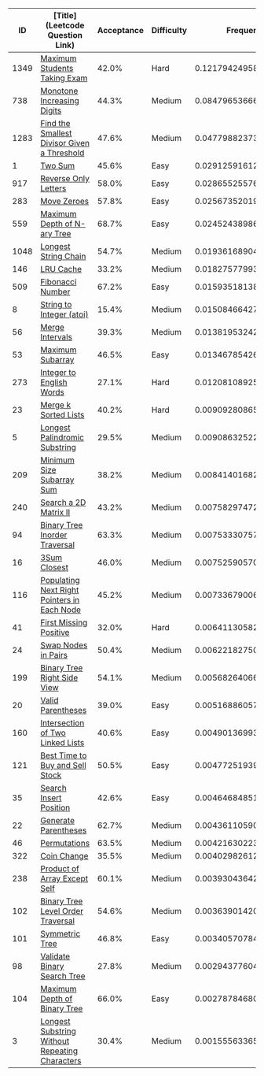|ID|[Title](Leetcode Question Link)|Acceptance|Difficulty|Frequency|
|----|-----|----|---|---|
|1349|[Maximum Students Taking Exam]( https://leetcode.com/problems/maximum-students-taking-exam)|42.0%|Hard|0.12179424958237695|
|738|[Monotone Increasing Digits]( https://leetcode.com/problems/monotone-increasing-digits)|44.3%|Medium|0.08479653666007693|
|1283|[Find the Smallest Divisor Given a Threshold]( https://leetcode.com/problems/find-the-smallest-divisor-given-a-threshold)|47.6%|Medium|0.047798823737776906|
|1|[Two Sum]( https://leetcode.com/problems/two-sum)|45.6%|Easy|0.02912591612409083|
|917|[Reverse Only Letters]( https://leetcode.com/problems/reverse-only-letters)|58.0%|Easy|0.0286552557603761|
|283|[Move Zeroes]( https://leetcode.com/problems/move-zeroes)|57.8%|Easy|0.025673520193393074|
|559|[Maximum Depth of N-ary Tree]( https://leetcode.com/problems/maximum-depth-of-n-ary-tree)|68.7%|Easy|0.024524389863084386|
|1048|[Longest String Chain]( https://leetcode.com/problems/longest-string-chain)|54.7%|Medium|0.019361689049145963|
|146|[LRU Cache]( https://leetcode.com/problems/lru-cache)|33.2%|Medium|0.01827577993873683|
|509|[Fibonacci Number]( https://leetcode.com/problems/fibonacci-number)|67.2%|Easy|0.01593518138579736|
|8|[String to Integer (atoi)]( https://leetcode.com/problems/string-to-integer-atoi)|15.4%|Medium|0.015084664273571906|
|56|[Merge Intervals]( https://leetcode.com/problems/merge-intervals)|39.3%|Medium|0.013819532422258866|
|53|[Maximum Subarray]( https://leetcode.com/problems/maximum-subarray)|46.5%|Easy|0.013467854269413949|
|273|[Integer to English Words]( https://leetcode.com/problems/integer-to-english-words)|27.1%|Hard|0.012081089250339716|
|23|[Merge k Sorted Lists]( https://leetcode.com/problems/merge-k-sorted-lists)|40.2%|Hard|0.009092808657599025|
|5|[Longest Palindromic Substring]( https://leetcode.com/problems/longest-palindromic-substring)|29.5%|Medium|0.009086325220960808|
|209|[Minimum Size Subarray Sum]( https://leetcode.com/problems/minimum-size-subarray-sum)|38.2%|Medium|0.00841401682484616|
|240|[Search a 2D Matrix II]( https://leetcode.com/problems/search-a-2d-matrix-ii)|43.2%|Medium|0.0075829747244553335|
|94|[Binary Tree Inorder Traversal]( https://leetcode.com/problems/binary-tree-inorder-traversal)|63.3%|Medium|0.007533307577636257|
|16|[3Sum Closest]( https://leetcode.com/problems/3sum-closest)|46.0%|Medium|0.0075259057003469075|
|116|[Populating Next Right Pointers in Each Node]( https://leetcode.com/problems/populating-next-right-pointers-in-each-node)|45.2%|Medium|0.007336790063854334|
|41|[First Missing Positive]( https://leetcode.com/problems/first-missing-positive)|32.0%|Hard|0.0064113058208121855|
|24|[Swap Nodes in Pairs]( https://leetcode.com/problems/swap-nodes-in-pairs)|50.4%|Medium|0.0062218275061505365|
|199|[Binary Tree Right Side View]( https://leetcode.com/problems/binary-tree-right-side-view)|54.1%|Medium|0.0056826406650506926|
|20|[Valid Parentheses]( https://leetcode.com/problems/valid-parentheses)|39.0%|Easy|0.005168860577665306|
|160|[Intersection of Two Linked Lists]( https://leetcode.com/problems/intersection-of-two-linked-lists)|40.6%|Easy|0.004901369939720486|
|121|[Best Time to Buy and Sell Stock]( https://leetcode.com/problems/best-time-to-buy-and-sell-stock)|50.5%|Easy|0.0047725193990346675|
|35|[Search Insert Position]( https://leetcode.com/problems/search-insert-position)|42.6%|Easy|0.004646848510375352|
|22|[Generate Parentheses]( https://leetcode.com/problems/generate-parentheses)|62.7%|Medium|0.0043611059090124735|
|46|[Permutations]( https://leetcode.com/problems/permutations)|63.5%|Medium|0.004216302230139218|
|322|[Coin Change]( https://leetcode.com/problems/coin-change)|35.5%|Medium|0.004029826126500844|
|238|[Product of Array Except Self]( https://leetcode.com/problems/product-of-array-except-self)|60.1%|Medium|0.003930436424724545|
|102|[Binary Tree Level Order Traversal]( https://leetcode.com/problems/binary-tree-level-order-traversal)|54.6%|Medium|0.003639014205004082|
|101|[Symmetric Tree]( https://leetcode.com/problems/symmetric-tree)|46.8%|Easy|0.0034057078469827435|
|98|[Validate Binary Search Tree]( https://leetcode.com/problems/validate-binary-search-tree)|27.8%|Medium|0.002943776044013381|
|104|[Maximum Depth of Binary Tree]( https://leetcode.com/problems/maximum-depth-of-binary-tree)|66.0%|Easy|0.002787846801433134|
|3|[Longest Substring Without Repeating Characters]( https://leetcode.com/problems/longest-substring-without-repeating-characters)|30.4%|Medium|0.0015556336509412823|
